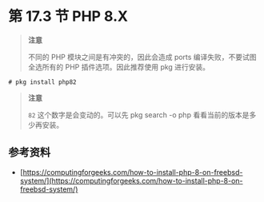 # 第 17.3 节 PHP 8.X

> **注意**
>
> 不同的 PHP 模块之间是有冲突的，因此会造成 ports 编译失败，不要试图全选所有的 PHP 插件选项。因此推荐使用 pkg 进行安装。

```shell-session
# pkg install php82
```

> **注意**
>
> `82` 这个数字是会变动的。可以先 pkg search -o php 看看当前的版本是多少再安装。

## 参考资料

* [https://computingforgeeks.com/how-to-install-php-8-on-freebsd-system/](https://computingforgeeks.com/how-to-install-php-8-on-freebsd-system/)


